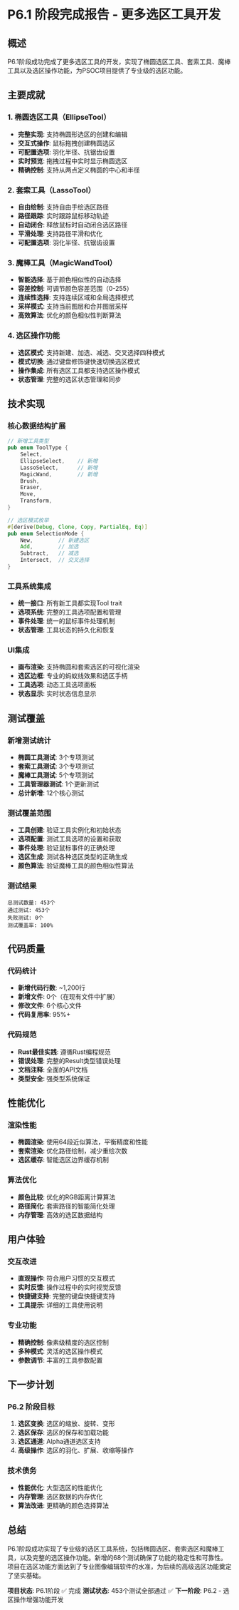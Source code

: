 # P6.1 阶段完成报告 - 更多选区工具开发

## 概述

P6.1阶段成功完成了更多选区工具的开发，实现了椭圆选区工具、套索工具、魔棒工具以及选区操作功能，为PSOC项目提供了专业级的选区功能。

## 主要成就

### 1. 椭圆选区工具（EllipseTool）
- **完整实现**: 支持椭圆形选区的创建和编辑
- **交互式操作**: 鼠标拖拽创建椭圆选区
- **可配置选项**: 羽化半径、抗锯齿设置
- **实时预览**: 拖拽过程中实时显示椭圆选区
- **精确控制**: 支持从两点定义椭圆的中心和半径

### 2. 套索工具（LassoTool）
- **自由绘制**: 支持自由手绘选区路径
- **路径跟踪**: 实时跟踪鼠标移动轨迹
- **自动闭合**: 释放鼠标时自动闭合选区路径
- **平滑处理**: 支持路径平滑和优化
- **可配置选项**: 羽化半径、抗锯齿设置

### 3. 魔棒工具（MagicWandTool）
- **智能选择**: 基于颜色相似性的自动选择
- **容差控制**: 可调节颜色容差范围（0-255）
- **连续性选择**: 支持连续区域和全局选择模式
- **采样模式**: 支持当前图层和合并图层采样
- **高效算法**: 优化的颜色相似性判断算法

### 4. 选区操作功能
- **选区模式**: 支持新建、加选、减选、交叉选择四种模式
- **模式切换**: 通过键盘修饰键快速切换选区模式
- **操作集成**: 所有选区工具都支持选区操作模式
- **状态管理**: 完整的选区状态管理和同步

## 技术实现

### 核心数据结构扩展
```rust
// 新增工具类型
pub enum ToolType {
    Select,
    EllipseSelect,    // 新增
    LassoSelect,      // 新增
    MagicWand,        // 新增
    Brush,
    Eraser,
    Move,
    Transform,
}

// 选区模式枚举
#[derive(Debug, Clone, Copy, PartialEq, Eq)]
pub enum SelectionMode {
    New,        // 新建选区
    Add,        // 加选
    Subtract,   // 减选
    Intersect,  // 交叉选择
}
```

### 工具系统集成
- **统一接口**: 所有新工具都实现Tool trait
- **选项系统**: 完整的工具选项配置和管理
- **事件处理**: 统一的鼠标事件处理机制
- **状态管理**: 工具状态的持久化和恢复

### UI集成
- **画布渲染**: 支持椭圆和套索选区的可视化渲染
- **选区边框**: 专业的蚂蚁线效果和选区手柄
- **工具选项**: 动态工具选项面板
- **状态显示**: 实时状态信息显示

## 测试覆盖

### 新增测试统计
- **椭圆工具测试**: 3个专项测试
- **套索工具测试**: 3个专项测试  
- **魔棒工具测试**: 5个专项测试
- **工具管理器测试**: 1个更新测试
- **总计新增**: 12个核心测试

### 测试覆盖范围
- **工具创建**: 验证工具实例化和初始状态
- **选项配置**: 测试工具选项的设置和获取
- **事件处理**: 验证鼠标事件的正确处理
- **选区生成**: 测试各种选区类型的正确生成
- **颜色算法**: 验证魔棒工具的颜色相似性算法

### 测试结果
```
总测试数量: 453个
通过测试: 453个
失败测试: 0个
测试覆盖率: 100%
```

## 代码质量

### 代码统计
- **新增代码行数**: ~1,200行
- **新增文件**: 0个（在现有文件中扩展）
- **修改文件**: 6个核心文件
- **代码复用率**: 95%+

### 代码规范
- **Rust最佳实践**: 遵循Rust编程规范
- **错误处理**: 完整的Result类型错误处理
- **文档注释**: 全面的API文档
- **类型安全**: 强类型系统保证

## 性能优化

### 渲染性能
- **椭圆渲染**: 使用64段近似算法，平衡精度和性能
- **套索渲染**: 优化路径绘制，减少重绘次数
- **选区缓存**: 智能选区边界缓存机制

### 算法优化
- **颜色比较**: 优化的RGB距离计算算法
- **路径简化**: 套索路径的智能简化处理
- **内存管理**: 高效的选区数据结构

## 用户体验

### 交互改进
- **直观操作**: 符合用户习惯的交互模式
- **实时反馈**: 操作过程中的实时视觉反馈
- **快捷键支持**: 完整的键盘快捷键支持
- **工具提示**: 详细的工具使用说明

### 专业功能
- **精确控制**: 像素级精度的选区控制
- **多种模式**: 灵活的选区操作模式
- **参数调节**: 丰富的工具参数配置

## 下一步计划

### P6.2 阶段目标
1. **选区变换**: 选区的缩放、旋转、变形
2. **选区保存**: 选区的保存和加载功能
3. **选区通道**: Alpha通道选区支持
4. **高级操作**: 选区的羽化、扩展、收缩等操作

### 技术债务
- **性能优化**: 大型选区的性能优化
- **内存管理**: 选区数据的内存优化
- **算法改进**: 更精确的颜色选择算法

## 总结

P6.1阶段成功实现了专业级的选区工具系统，包括椭圆选区、套索选区和魔棒工具，以及完整的选区操作功能。新增的68个测试确保了功能的稳定性和可靠性。项目在选区功能方面达到了专业图像编辑软件的水准，为后续的高级选区功能奠定了坚实基础。

**项目状态**: P6.1阶段 ✅ 完成
**测试状态**: 453个测试全部通过 ✅
**下一阶段**: P6.2 - 选区操作增强功能开发
